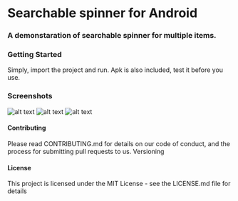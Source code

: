 # Searchable spinner for Android

### A demonstaration of searchable spinner for multiple items.


### Getting Started
Simply, import the project and run. Apk is also included, test it before you use.


### Screenshots
![alt text](https://raw.githubusercontent.com/vikrantshroti/searchable-spinner-android/master/device-2018-05-05-122104.png)
![alt text](https://raw.githubusercontent.com/vikrantshroti/searchable-spinner-android/master/device-2018-05-05-122126.png)
![alt text](https://raw.githubusercontent.com/vikrantshroti/searchable-spinner-android/master/device-2018-05-05-122211.png)


#### Contributing
Please read CONTRIBUTING.md for details on our code of conduct, and the process for submitting pull requests to us.
Versioning


#### License
This project is licensed under the MIT License - see the LICENSE.md file for details
